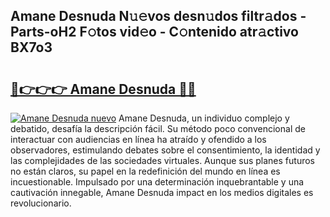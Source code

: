 ## Amane Desnuda N𝚞𝚎vos desn𝚞dos filtr𝚊dos - Parts-oH2 F𝚘tos vid𝚎o - C𝚘ntenido atr𝚊ctivo BX7o3

# <h2><a href="http://mb8b32.tromn.icu/?c=Amane+Desnuda">🔗👉👉👉 Amane Desnuda 🔗🔗</a></h2>

[![Amane Desnuda nuevo](https://i.imgur.com/pEAQMta.gif)](http://mb8b32.tromn.icu/?c=Amane+Desnuda)
Amane Desnuda, un individuo complejo y debatido, desafía la descripción fácil. Su método poco convencional de interactuar con audiencias en línea ha atraído y ofendido a los observadores, estimulando debates sobre el consentimiento, la identidad y las complejidades de las sociedades virtuales. Aunque sus planes futuros no están claros, su papel en la redefinición del mundo en línea es incuestionable. Impulsado por una determinación inquebrantable y una cautivación innegable, Amane Desnuda impact en los medios digitales es revolucionario.
